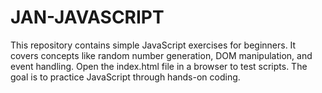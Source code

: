 # JAN-JAVASCRIPT
 This repository contains simple JavaScript exercises for beginners. It covers concepts like random number generation, DOM manipulation, and event handling. Open the index.html file in a browser to test scripts. The goal is to practice JavaScript through hands-on coding. 
